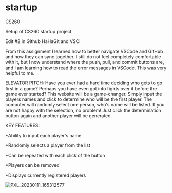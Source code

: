 # startup
CS260

Setup of CS260 startup project

Edit #2 in Github
HaHaGit and VSC!

From this assignment I learned how to better navigate VSCode and GitHub and how they can sync together. I still do not feel completely comfortable with it, but I now understand where the push, pull, and commit buttons are, and I am learning how to read the error messages in VSCode. This was very helpful to me.

ELEVATOR PITCH:
Have you ever had a hard time deciding who gets to go first in a game? Perhaps you have even got into fights over it before the game ever started? This website will be a game-changer. Simply input the players names and click to determine who will be the first player. The computer will randomly select one person, who's name will be listed. If you are not happy with the selection, no problem! Just click the determination button again and another player will be generated.

KEY FEATURES:

*Ability to input each player's name

*Randomly selects a player from the list

*Can be repeated with each click of the button

*Players can be removed

*Displays currently registered players

![PXL_20230111_165312577](https://user-images.githubusercontent.com/63275372/211869809-9c0b9e4e-4575-46d1-8426-3bc48dd62789.jpg)
